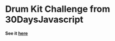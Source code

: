 # Drum Kit Challenge from 30DaysJavascript

**See it [here](https://jelly-code.github.io/DRUM-KIT/)**


